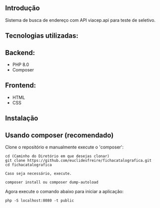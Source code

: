 Introdução
------------
Sistema de busca de endereço com API viacep.api para teste de seletivo.


Tecnologias utilizadas:
-----------------------
Backend:
--------
 * PHP 8.0
 * Composer

Frontend:
---------
 * HTML
 * CSS


Instalação
------------

Usando composer (recomendado)
----------------------------
Clone o repositório e manualmente execute o 'composer':

    cd (Caminho do Diretório em que desejas clonar)
    git clone https://github.com/euclidesfreire/fichacatalografica.git
    cd fichacatalografica

    Caso seja necessário, execute. 

    composer install ou composer dump-autoload

Agora execute o comando abaixo para iniciar a aplicação:

    php -S localhost:8080 -t public

